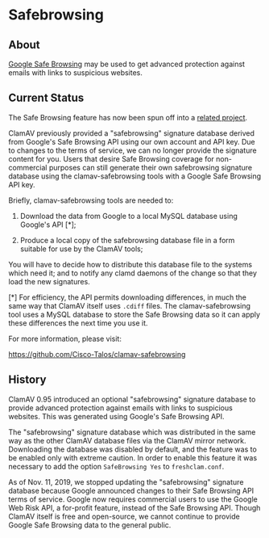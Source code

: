 # Safebrowsing  #

## About

[Google Safe Browsing](https://safebrowsing.google.com/) may be used to get advanced protection against emails with links to suspicious websites.

## Current Status

The Safe Browsing feature has now been spun off into a [related project](https://github.com/Cisco-Talos/clamav-safebrowsing).

ClamAV previously provided a "safebrowsing" signature database derived from Google's Safe Browsing API using our own account and API key. Due to changes to the terms of service, we can no longer provide the signature content for you. Users that desire Safe Browsing coverage for non-commercial purposes can still generate their own safebrowsing signature database using the clamav-safebrowsing tools with a Google Safe Browsing API key.

Briefly, clamav-safebrowsing tools are needed to:

1. Download the data from Google to a local MySQL database using Google's API [*];

2. Produce a local copy of the safebrowsing database file in a form suitable for use by the ClamAV tools;

You will have to decide how to distribute this database file to the systems which need it; and to notify any clamd daemons of the change so that they load the new signatures.

[*] For efficiency, the API permits downloading differences, in much the same way that ClamAV itself uses `.cdiff` files. The clamav-safebrowsing tool uses a MySQL database to store the Safe Browsing data so it can apply these differences the next time you use it.

For more information, please visit:

https://github.com/Cisco-Talos/clamav-safebrowsing


## History

ClamAV 0.95 introduced an optional "safebrowsing" signature database to provide advanced protection against emails with links to suspicious websites. This was generated using Google's Safe Browsing API.

The "safebrowsing" signature database which was distributed in the same way as the other ClamAV database files via the ClamAV mirror network. Downloading the database was disabled by default, and the feature was to be enabled only with extreme caution. In order to enable this feature it was necessary to add the option `SafeBrowsing Yes` to `freshclam.conf`.

As of Nov. 11, 2019, we stopped updating the "safebrowsing" signature database because Google announced changes to their Safe Browsing API terms of service. Google now requires commercial users to use the Google Web Risk API, a for-profit feature, instead of the Safe Browsing API. Though ClamAV itself is free and open-source, we cannot continue to provide Google Safe Browsing data to the general public.
